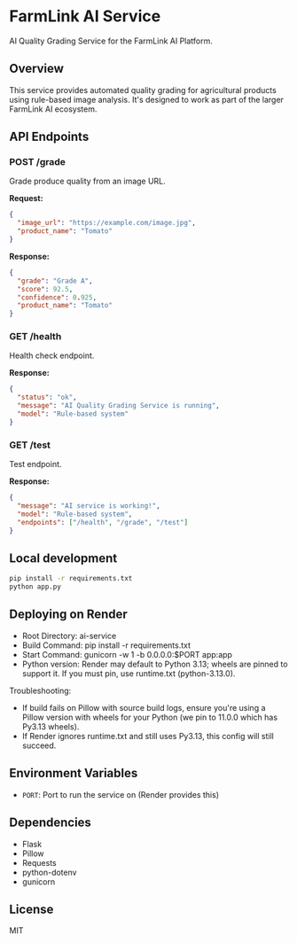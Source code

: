 # FarmLink AI Service

AI Quality Grading Service for the FarmLink AI Platform.

## Overview

This service provides automated quality grading for agricultural products using rule-based image analysis. It's designed to work as part of the larger FarmLink AI ecosystem.

## API Endpoints

### POST /grade
Grade produce quality from an image URL.

**Request:**
```json
{
  "image_url": "https://example.com/image.jpg",
  "product_name": "Tomato"
}
```

**Response:**
```json
{
  "grade": "Grade A",
  "score": 92.5,
  "confidence": 0.925,
  "product_name": "Tomato"
}
```

### GET /health
Health check endpoint.

**Response:**
```json
{
  "status": "ok",
  "message": "AI Quality Grading Service is running",
  "model": "Rule-based system"
}
```

### GET /test
Test endpoint.

**Response:**
```json
{
  "message": "AI service is working!",
  "model": "Rule-based system",
  "endpoints": ["/health", "/grade", "/test"]
}
```

## Local development

```bash
pip install -r requirements.txt
python app.py
```

## Deploying on Render

- Root Directory: ai-service
- Build Command: pip install -r requirements.txt
- Start Command: gunicorn -w 1 -b 0.0.0.0:$PORT app:app
- Python version: Render may default to Python 3.13; wheels are pinned to support it. If you must pin, use runtime.txt (python-3.13.0).

Troubleshooting:
- If build fails on Pillow with source build logs, ensure you're using a Pillow version with wheels for your Python (we pin to 11.0.0 which has Py3.13 wheels).
- If Render ignores runtime.txt and still uses Py3.13, this config will still succeed.

## Environment Variables

- `PORT`: Port to run the service on (Render provides this)

## Dependencies

- Flask
- Pillow
- Requests
- python-dotenv
- gunicorn

## License

MIT
